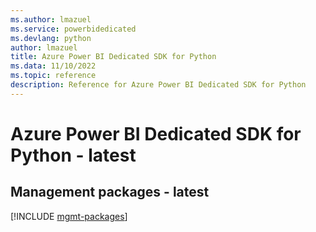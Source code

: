 ```yaml
---
ms.author: lmazuel
ms.service: powerbidedicated
ms.devlang: python
author: lmazuel
title: Azure Power BI Dedicated SDK for Python
ms.data: 11/10/2022
ms.topic: reference
description: Reference for Azure Power BI Dedicated SDK for Python
---
```

# Azure Power BI Dedicated SDK for Python - latest

## Management packages - latest
[!INCLUDE [mgmt-packages](power-bi-dedicated-mgmt-index.md)]